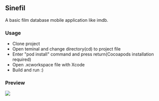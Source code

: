 ## Sinefil

A basic film database mobile application like imdb.

### Usage
- Clone project
- Open teminal and change directory(cd) to project file
- Enter "pod install" command and press return(Cocoapods installation required)
- Open .xcworkspace file with Xcode
- Build and run :)

### Preview

<img src="https://gfycat.com/ifr/ScaredDearKitten">
